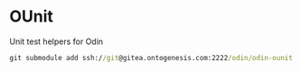 # OUnit

Unit test helpers for Odin

```bat
git submodule add ssh://git@gitea.ontogenesis.com:2222/odin/odin-ounit.git shared/ounit
```
